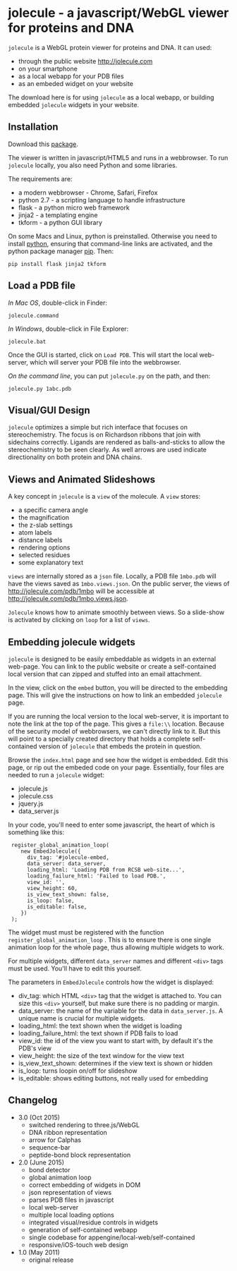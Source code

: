

# jolecule - a javascript/WebGL viewer for proteins and DNA

`jolecule` is a WebGL protein viewer for proteins and DNA. It can used:

- through the public website <http://jolecule.com> 
- on your smartphone
- as a local webapp for your PDB files
- as an embeded widget on your website

The download here is for using `jolecule` as a local webapp, or building embedded `jolecule` widgets in  your website.


## Installation

Download this [package](https://github.com/boscoh/jolecule/archive/master.zip).

The viewer is written in javascript/HTML5 and runs in a webbrowser. To run `jolecule` locally, you also need Python and some libraries.

The requirements are:

- a modern webbrowser - Chrome, Safari, Firefox
- python 2.7 - a scripting language to handle infrastructure
- flask - a python micro web framework
- jinja2 - a templating engine
- tkform - a python GUI library

On some Macs and Linux, python is preinstalled. Otherwise you need to install [python](https://www.python.org/downloads/), ensuring that command-line links are activated, and the python package manager [pip](https://pip.pypa.io/en/latest/installing.html). Then:

    pip install flask jinja2 tkform

## Load a PDB file

_In Mac OS_, double-click in Finder:
    
    jolecule.command

_In Windows_, double-click in File Explorer:

    jolecule.bat

Once the GUI is started, click on `Load PDB`. This will start the local web-server, which will server your PDB file into the webbrowser.  

_On the command line_, you can put `jolecule.py` on the path, and then:

    jolecule.py 1abc.pdb


## Visual/GUI Design 

`jolecule` optimizes a simple but rich interface that focuses on stereochemistry. The focus is on Richardson ribbons that join with sidechains correctly. Ligands are rendered as balls-and-sticks to allow the stereochemistry to be seen clearly. As well arrows are used indicate directionality on both protein and DNA chains.


## Views and Animated Slideshows

A key concept in `jolecule` is a `view` of the molecule. A `view` stores:

- a specific camera angle
- the magnification
- the z-slab settings
- atom labels
- distance labels
- rendering options
- selected residues
- some explanatory text

`views` are internally stored as a `json` file. Locally, a PDB file `1mbo.pdb` will have the views saved as `1mbo.views.json`. On the public server, the views of <http://jolecule.com/pdb/1mbo> will be accessible at <http://jolecule.com/pdb/1mbo.views.json>.

 `Jolecule` knows how to animate smoothly between views. So a slide-show is activated by clicking on `loop` for a list of `views`.


## Embedding jolecule widgets

`jolecule` is designed to be easily embeddable as widgets in an external web-page. You can link to the public website or create a self-contained local version that can zipped and stuffed into an email attachment.

In the view, click on the `embed` button, you will be directed to the embedding page. This will give the instructions on how to link an embedded `jolecule` page.

If you are running the local version to the local web-server, it is important to note the link at the top of the page. This gives a `file:\\` location. Because of the security model of webbrowsers, we can't directly link to it. But this will point to a specially created directory that holds a complete self-contained version of `jolecule` that embeds the protein in question.

Browse the `index.html` page and see how the widget is embedded. Edit this page, or rip out the embeded code on your page. Essentially, four files are needed to run a `jolecule` widget:

- jolecule.js
- jolecule.css
- jquery.js
- data_server.js 

In your code, you'll need to enter some javascript, the heart of which is something like this:

     register_global_animation_loop(
        new EmbedJolecule({
          div_tag: '#jolecule-embed, 
          data_server: data_server,
          loading_html: 'Loading PDB from RCSB web-site...', 
          loading_failure_html: 'Failed to load PDB.', 
          view_id: '',  
          view_height: 60, 
          is_view_text_shown: false,
          is_loop: false,
          is_editable: false,
        })
     );

The widget must must be registered with the function `register_global_animation_loop` . This is to ensure there is one single animation loop for the whole page, thus allowing multiple widgets to work. 

For multiple widgets, different `data_server` names and different `<div>` tags must be used. You'll have to edit this yourself.

The parameters in `EmbedJolecule` controls how the widget is displayed:

- div_tag: which HTML `<div>` tag that the widget is attached to. You can size this `<div>` yourself, but make sure there is no padding or margin.
- data_server: the name of the variable for the data in `data_server.js`. A unique name is crucial for multiple widgets.
- loading_html: the text shown when the widget is loading
- loading_failure_html: the text shown if PDB fails to load
- view_id: the id of the view you want to start with, by default it's the PDB's view
- view_height: the size of the text window for the view text
- is_view_text_shown: determines if the view text is shown or hidden
- is_loop: turns loopin on/off for slideshow
- is_editable: shows editing buttons, not really used for embedding

## Changelog

- 3.0 (Oct 2015)
    - switched rendering to three.js/WebGL
    - DNA ribbon representation
    - arrow for Calphas
    - sequence-bar 
    - peptide-bond block representation
- 2.0 (June 2015)
	- bond detector 
	- global animation loop
	- correct embedding of widgets in DOM
	- json representation of views
	- parses PDB files in javascript
	- local web-server
	- multiple local loading options
	- integrated visual/residue controls in widgets
	- generation of self-contained webapp
	- single codebase for appengine/local-web/self-contained
	- responsive/iOS-touch web design
- 1.0 (May 2011) 
    - original release
